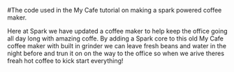 
#The code used in the My Cafe tutorial on making a spark powered coffee maker.

Here at Spark we have updated a coffee maker to help keep the office going all day long with amazing coffe. By adding a Spark core to this old My Cafe coffee maker with built in grinder we can leave fresh beans and water in the night before and trun it on on the way to the office so when we arive theres freah hot coffee to kick start everything! 

